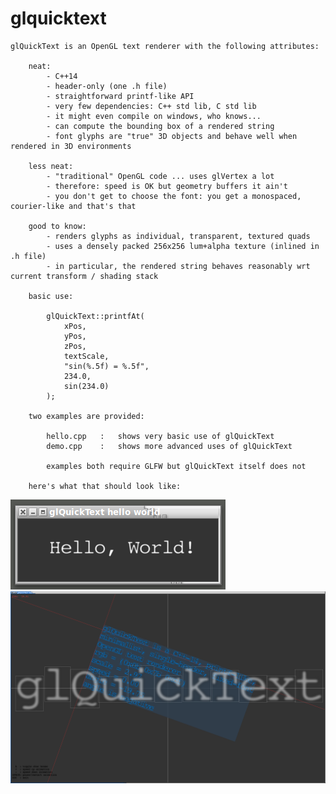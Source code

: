 # glquicktext

    glQuickText is an OpenGL text renderer with the following attributes:

        neat:
            - C++14
            - header-only (one .h file)
            - straightforward printf-like API
            - very few dependencies: C++ std lib, C std lib
            - it might even compile on windows, who knows...
            - can compute the bounding box of a rendered string
            - font glyphs are "true" 3D objects and behave well when rendered in 3D environments

        less neat:
            - "traditional" OpenGL code ... uses glVertex a lot
            - therefore: speed is OK but geometry buffers it ain't
            - you don't get to choose the font: you get a monospaced, courier-like and that's that

        good to know:
            - renders glyphs as individual, transparent, textured quads
            - uses a densely packed 256x256 lum+alpha texture (inlined in .h file)
            - in particular, the rendered string behaves reasonably wrt current transform / shading stack

        basic use:

            glQuickText::printfAt(
                xPos,
                yPos,
                zPos,
                textScale,
                "sin(%.5f) = %.5f",
                234.0,
                sin(234.0)
            );

        two examples are provided:

            hello.cpp   :   shows very basic use of glQuickText
            demo.cpp    :   shows more advanced uses of glQuickText

            examples both require GLFW but glQuickText itself does not

        here's what that should look like:

![Screenshot](hello.png)
![Screenshot](demo.png)

